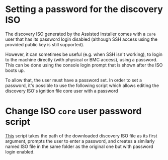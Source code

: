 # Setting a password for the discovery ISO

The discovery ISO generated by the Assisted Installer comes with a `core` user
that has its password login disabled (although SSH access using the provided
public key is still supported).

However, it can sometimes be useful (e.g. when SSH isn't working), to login to
the machine directly (with physical or BMC access), using a password. This can
be done using the console login prompt that is shown after the ISO boots up.

To allow that, the user must have a password set. In order to set a password,
it's possible to use the following script which allows editing the discovery
ISO's ignition file core user with a password

# Change ISO `core` user password script

[This](change-iso-password.sh) script takes the path of the downloaded discovery ISO file as its first
argument, prompts the user to enter a password, and creates a similarly named
ISO file in the same folder as the original one but with password login
enabled.
